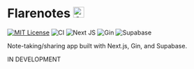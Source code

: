 # Flarenotes <img src="https://github.com/zetafy/flarenotes/assets/108279046/8974f80b-d668-4209-9f69-cca53dc5983d" alt="flarenotes-icon" width="25" height="25">

[![MIT License](https://img.shields.io/badge/license-MIT-blue.svg)](https://github.com/zetafy/flarenotes/blob/main/LICENSE) ![CI](https://github.com/zetafy/flarenotes/actions/workflows/ci.yml/badge.svg) ![Next JS](https://img.shields.io/badge/Next-black?style=flat&logo=next.js&logoColor=white) ![Gin](https://img.shields.io/badge/Gin-blue.svg?style=flat&logo=gin&logoColor=white) ![Supabase](https://img.shields.io/badge/Supabase-darkgreen.svg?style=flat&logo=supabase&logoColor=white)

Note-taking/sharing app built with Next.js, Gin, and Supabase.

IN DEVELOPMENT
